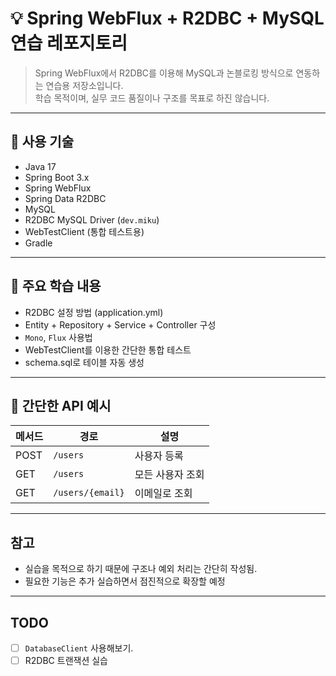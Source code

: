 # 💡 Spring WebFlux + R2DBC + MySQL 연습 레포지토리

> Spring WebFlux에서 R2DBC를 이용해 MySQL과 논블로킹 방식으로 연동하는 연습용 저장소입니다.  
> 학습 목적이며, 실무 코드 품질이나 구조를 목표로 하진 않습니다.

---

## 🔧 사용 기술

- Java 17
- Spring Boot 3.x
- Spring WebFlux
- Spring Data R2DBC
- MySQL
- R2DBC MySQL Driver (`dev.miku`)
- WebTestClient (통합 테스트용)
- Gradle

---

## 📌 주요 학습 내용

- R2DBC 설정 방법 (application.yml)
- Entity + Repository + Service + Controller 구성
- `Mono`, `Flux` 사용법
- WebTestClient를 이용한 간단한 통합 테스트
- schema.sql로 테이블 자동 생성

---

## 🧪 간단한 API 예시

| 메서드  | 경로               | 설명        |
| ---- | ---------------- | --------- |
| POST | `/users`         | 사용자 등록    |
| GET  | `/users`         | 모든 사용자 조회 |
| GET  | `/users/{email}` | 이메일로 조회   |

---

## 참고
* 실습을 목적으로 하기 때문에 구조나 예외 처리는 간단히 작성됨.
* 필요한 기능은 추가 실습하면서 점진적으로 확장할 예정

---

## TODO

* [ ] `DatabaseClient` 사용해보기.
* [ ] R2DBC 트랜잭션 실습